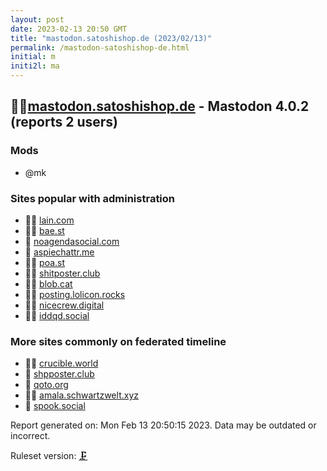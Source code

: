 ```yaml
---
layout: post
date: 2023-02-13 20:50 GMT
title: "mastodon.satoshishop.de (2023/02/13)"
permalink: /mastodon-satoshishop-de.html
initial: m
initi2l: ma
---
```


## 🦝🧸[mastodon.satoshishop.de](https://mastodon.satoshishop.de) - Mastodon 4.0.2 (reports 2 users)

### Mods
 * @mk

### Sites popular with administration

* 🦝🧸 [lain.com](/lain-com.html)
* 🦝🧸 [bae.st](/bae-st.html)
* 💉 [noagendasocial.com](/noagendasocial-com.html)
* 🐘 [aspiechattr.me](/aspiechattr-me.html)
* 🦝🧸 [poa.st](/poa-st.html)
* 🦝🧸 [shitposter.club](/shitposter-club.html)
* 🦝🧸 [blob.cat](/blob-cat.html)
* 🦝🧸 [posting.lolicon.rocks](/posting-lolicon-rocks.html)
* 🦝🧸 [nicecrew.digital](/nicecrew-digital.html)
* 🦝🧸 [iddqd.social](/iddqd-social.html)

### More sites commonly on federated timeline

* 🦝🧸 [crucible.world](/crucible-world.html)
* 🦝 [shpposter.club](/shpposter-club.html)
* 🦝 [qoto.org](/qoto-org.html)
* 🦝🧸 [amala.schwartzwelt.xyz](/amala-schwartzwelt-xyz.html)
* 🦝 [spook.social](/spook-social.html)

Report generated on: Mon Feb 13 20:50:15 2023. Data may be outdated or incorrect.

Ruleset version: [🗜](/version-clamp)
